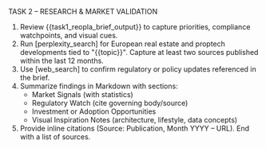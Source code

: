 TASK 2 – RESEARCH & MARKET VALIDATION
1. Review {{task1_reopla_brief_output}} to capture priorities, compliance watchpoints, and visual cues.
2. Run [perplexity_search] for European real estate and proptech developments tied to "{{topic}}". Capture at least two sources published within the last 12 months.
3. Use [web_search] to confirm regulatory or policy updates referenced in the brief.
4. Summarize findings in Markdown with sections:
   - Market Signals (with statistics)
   - Regulatory Watch (cite governing body/source)
   - Investment or Adoption Opportunities
   - Visual Inspiration Notes (architecture, lifestyle, data concepts)
5. Provide inline citations (Source: Publication, Month YYYY – URL). End with a list of sources.
